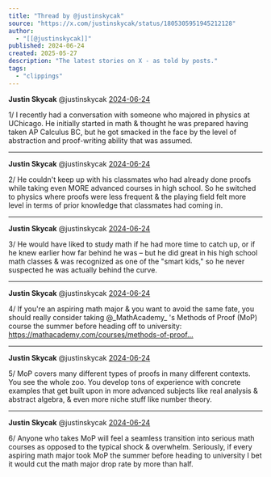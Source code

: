 ```yaml
---
title: "Thread by @justinskycak"
source: "https://x.com/justinskycak/status/1805305951945212128"
author:
  - "[[@justinskycak]]"
published: 2024-06-24
created: 2025-05-27
description: "The latest stories on X - as told by posts."
tags:
  - "clippings"
---
```

**Justin Skycak** @justinskycak [2024-06-24](https://x.com/justinskycak/status/1805305628337848803)

1/ I recently had a conversation with someone who majored in physics at UChicago. He initially started in math & thought he was prepared having taken AP Calculus BC, but he got smacked in the face by the level of abstraction and proof-writing ability that was assumed.

---

**Justin Skycak** @justinskycak [2024-06-24](https://x.com/justinskycak/status/1805305691566989495)

2/ He couldn't keep up with his classmates who had already done proofs while taking even MORE advanced courses in high school. So he switched to physics where proofs were less frequent & the playing field felt more level in terms of prior knowledge that classmates had coming in.

---

**Justin Skycak** @justinskycak [2024-06-24](https://x.com/justinskycak/status/1805305774559609058)

3/ He would have liked to study math if he had more time to catch up, or if he knew earlier how far behind he was – but he did great in his high school math classes & was recognized as one of the "smart kids," so he never suspected he was actually behind the curve.

---

**Justin Skycak** @justinskycak [2024-06-24](https://x.com/justinskycak/status/1805305951945212128)

4/ If you're an aspiring math major & you want to avoid the same fate, you should really consider taking @\_MathAcademy\_ 's Methods of Proof (MoP) course the summer before heading off to university: https://mathacademy.com/courses/methods-of-proof…

---

**Justin Skycak** @justinskycak [2024-06-24](https://x.com/justinskycak/status/1805306021419585705)

5/ MoP covers many different types of proofs in many different contexts. You see the whole zoo. You develop tons of experience with concrete examples that get built upon in more advanced subjects like real analysis & abstract algebra, & even more niche stuff like number theory.

---

**Justin Skycak** @justinskycak [2024-06-24](https://x.com/justinskycak/status/1805306238017675463)

6/ Anyone who takes MoP will feel a seamless transition into serious math courses as opposed to the typical shock & overwhelm. Seriously, if every aspiring math major took MoP the summer before heading to university I bet it would cut the math major drop rate by more than half.